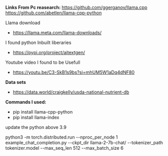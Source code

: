 **Links From Pc reasearch:**
https://github.com/ggerganov/llama.cpp
https://github.com/abetlen/llama-cpp-python

Llama download
- https://llama.meta.com/llama-downloads/

I found python Inbuilt liberaries
 - https://pypi.org/project/aitextgen/


Youtube video I found to be Usefull
 - https://youtu.be/C3-SkB1s9bs?si=mhUM5W1aDq4dNF80

 **Data sets**
 - https://data.world/craigkelly/usda-national-nutrient-db
 

**Commands I used:**
- pip install llama-cpp-python
- pip install llama-index

update the python above 3.9

python3 -m torch.distributed.run --nproc_per_node 1 example_chat_completion.py --ckpt_dir llama-2-7b-chat/ --tokenizer_path tokenizer.model --max_seq_len 512 --max_batch_size 6
